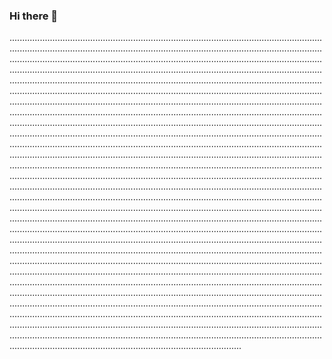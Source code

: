 ### Hi there 👋

........................................................................................................................................................................................................................................................................................................................................................................................................................................................................................................................................................................................................................................................................................................................................................................................................................................................................................................................................................................................................................................................................................................................................................................................................................................................................................................................................................................................................................................................................................................................................................................................................................................................................................................................................................................................................................................................................................................................................................................................................................................................................................................................................................................................................................................................................................................................................................................................................................................................................................................................................................................................................................................................................................................................................................................................................................................................................................................................................................................................................................................................................................................................................................................................................................................................................................................................................................................................................................................................................................................................................................................................................................................................................................................................................................................................................................................